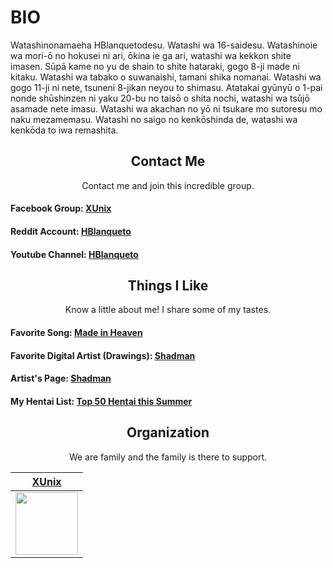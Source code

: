 
# BIO

Watashinonamaeha HBlanquetodesu. Watashi wa 16-saidesu. Watashinoie wa mori-ō no hokusei ni ari, ōkina ie ga ari, watashi wa kekkon shite imasen. Sūpā kame no yu de shain to shite hataraki, gogo 8-ji made ni kitaku. Watashi wa tabako o suwanaishi, tamani shika nomanai. Watashi wa gogo 11-ji ni nete, tsuneni 8-jikan neyou to shimasu. Atatakai gyūnyū o 1-pai nonde shūshinzen ni yaku 20-bu no taisō o shita nochi, watashi wa tsūjō asamade nete imasu. Watashi wa akachan no yō ni tsukare mo sutoresu mo naku mezamemasu. Watashi no saigo no kenkōshinda de, watashi wa kenkōda to iwa remashita.


<h2 align="center">Contact Me</h2>
<p align="center">Contact me and join this incredible group.</p>

#### Facebook Group: <a href="https://www.facebook.com/groups/3401196263237743" target="_blank">**XUnix**</a>
#### Reddit Account: <a href="https://www.reddit.com/user/HBlanqueto" target="_blank">**HBlanqueto**</a>
#### Youtube Channel: <a href="https://www.youtube.com/channel/UC0YtVu6kMueGLIZbqnkBNkw?view_as=subscriber" target="_blank">**HBlanqueto**</a>    


<h2 align="center">Things I Like</h2>
<p align="center">Know a little about me! I share some of my tastes.</p>

#### Favorite Song:  <a href="https://www.youtube.com/watch?v=171skzi5BKc" target="_blank">**Made in Heaven**</a>
#### Favorite Digital Artist (Drawings): <a href="https://www.youtube.com/watch?v=WQRObrOqXho" target="_blank">**Shadman**</a>
#### Artist's Page: <a href="http://www.shadbase.com/" target="_blank">**Shadman**</a>
#### My Hentai List: <a href="https://www.youtube.com/watch?v=WQRObrOqXho" target="_blank">**Top 50 Hentai this Summer**</a>

<h2 align="center">Organization</h2>
<p align="center">We are family and the family is there to support.</p>

| <a href="https://github.com/XUnix-Corps" target="_blank">**XUnix**</a> | 
| :---: | 
| <img align='center' src='https://avatars0.githubusercontent.com/u/47465684?s=200&v=4' height='100px'>
